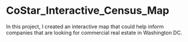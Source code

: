 # CoStar_Interactive_Census_Map
In this project, I created an interactive map that could help inform companies that are looking for commercial real estate in Washington DC.
